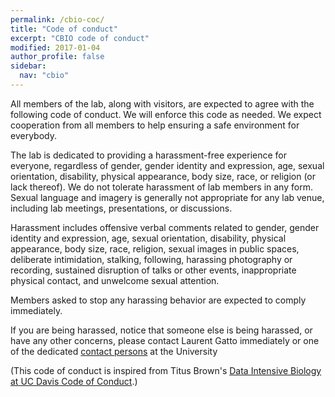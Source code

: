 ```yaml
---
permalink: /cbio-coc/
title: "Code of conduct"
excerpt: "CBIO code of conduct"
modified: 2017-01-04
author_profile: false
sidebar:
  nav: "cbio"
---
```


All members of the lab, along with visitors, are expected to agree
with the following code of conduct. We will enforce this code as
needed. We expect cooperation from all members to help ensuring a safe
environment for everybody.

The lab is dedicated to providing a harassment-free experience for
everyone, regardless of gender, gender identity and expression, age,
sexual orientation, disability, physical appearance, body size, race,
or religion (or lack thereof). We do not tolerate harassment of lab
members in any form. Sexual language and imagery is generally not
appropriate for any lab venue, including lab meetings, presentations,
or discussions.

Harassment includes offensive verbal comments related to gender,
gender identity and expression, age, sexual orientation, disability,
physical appearance, body size, race, religion, sexual images in
public spaces, deliberate intimidation, stalking, following, harassing
photography or recording, sustained disruption of talks or other
events, inappropriate physical contact, and unwelcome sexual
attention.

Members asked to stop any harassing behavior are expected to comply
immediately.

If you are being harassed, notice that someone else is being harassed,
or have any other concerns, please contact Laurent Gatto immediately
or one of the dedicated [contact
persons](https://intranet.uclouvain.be/fr/myucl/pour-egalite/harcelement.html)
at the University

<!-- For official concerns, please see the Universities -->
<!-- [Public Equality Duties](http://www.equality.admin.cam.ac.uk/training/equalities-law/public-equality-duties) -->
<!-- page. -->

(This code of conduct is inspired from Titus Brown's
[Data Intensive Biology at UC Davis Code of Conduct](http://ivory.idyll.org/lab/coc.html).)
